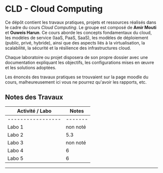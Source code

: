 # CLD - Cloud Computing

Ce dépôt contient les travaux pratiques, projets et ressources réalisés dans le cadre du cours *Cloud Computing*. Le groupe est composé de **Amir Mouti** et **Ouweis Harun**. Ce cours aborde les concepts fondamentaux du cloud, les modèles de service (IaaS, PaaS, SaaS), les modèles de déploiement (public, privé, hybride), ainsi que des aspects liés à la virtualisation, la scalabilité, la sécurité et la résilience des infrastructures cloud.

Chaque laboratoire ou projet disposera de son propre dossier avec une documentation expliquant les objectifs, les configurations mises en œuvre et les solutions adoptées.

Les énoncés des travaux pratiques se trouvaient sur la page moodle du cours, malheureusement ici vous ne pourrez qu'avoir les rapports, etc.

## Notes des Travaux

| Activité / Labo | Notes |
|-----------------|-------|
|-----------------|-------|
| Labo 1          |   non noté  |
| Labo 2          |   5.3   |
| Labo 3         |   non noté  |
| Labo 4          |   6 |
| Labo 5          |   6   |

---

